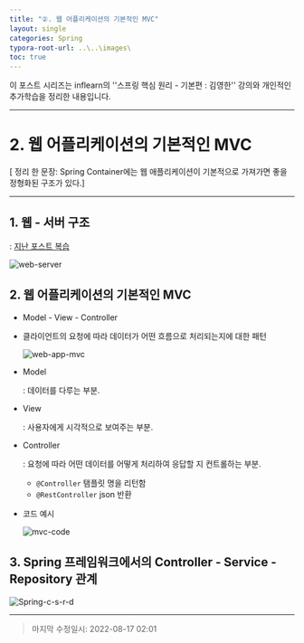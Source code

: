 ```yaml
---
title: "②. 웹 어플리케이션의 기본적인 MVC"
layout: single
categories: Spring
typora-root-url: ..\..\images\
toc: true
---
```


이 포스트 시리즈는 inflearn의 ''스프링 핵심 원리 - 기본편 : 김영한'' 강의와 개인적인 추가학습을 정리한 내용입니다.

------

# 2. 웹 어플리케이션의 기본적인 MVC

[ 정리 한 문장: Spring Container에는 웹 애플리케이션이 기본적으로 가져가면 좋을 정형화된 구조가 있다.]

------



## 1. 웹 - 서버 구조

: [지난 포스트 복습](https://jiyongyoon.github.io/server/webserver/)

![web-server](..\..\images\web-server.JPG)



## 2. 웹 어플리케이션의 기본적인 MVC

- Model - View - Controller

- 클라이언트의 요청에 따라 데이터가 어떤 흐름으로 처리되는지에 대한 패턴

  ![web-app-mvc](..\..\images\web-app-mvc.JPG)

- Model

  : 데이터를 다루는 부분.

- View

  : 사용자에게 시각적으로 보여주는 부분.

- Controller

  : 요청에 따라 어떤 데이터를 어떻게 처리하여 응답할 지 컨트롤하는 부분.

  - `@Controller` 탬플릿 명을 리턴함
  - `@RestController` json 반환

- 코드 예시

  ![mvc-code](..\..\images\mvc-code.JPG)



## 3. Spring 프레임워크에서의 Controller - Service - Repository 관계

![Spring-c-s-r-d](..\..\images\Spring-c-s-r-d.JPG)

------

> 마지막 수정일시: 2022-08-17 02:01